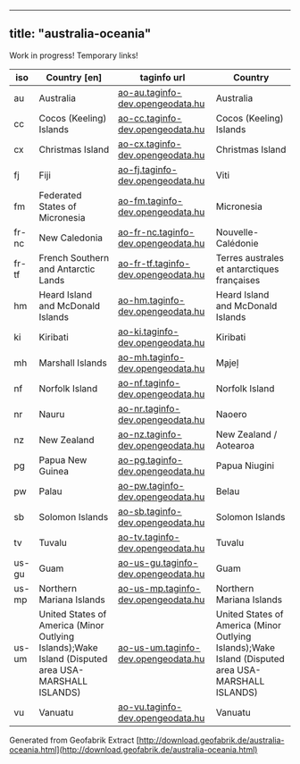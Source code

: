 
---
title: "australia-oceania"
---

Work in progress!  Temporary links! 

iso             | Country [en]   | taginfo url    |  Country        
----------------|----------------|----------------| -------------
au | Australia  | [ao-au.taginfo-dev.opengeodata.hu](http://ao-au.taginfo-dev.opengeodata.hu) |   Australia 
cc | Cocos (Keeling) Islands  | [ao-cc.taginfo-dev.opengeodata.hu](http://ao-cc.taginfo-dev.opengeodata.hu) |   Cocos (Keeling) Islands 
cx | Christmas Island  | [ao-cx.taginfo-dev.opengeodata.hu](http://ao-cx.taginfo-dev.opengeodata.hu) |   Christmas Island 
fj | Fiji  | [ao-fj.taginfo-dev.opengeodata.hu](http://ao-fj.taginfo-dev.opengeodata.hu) |   Viti 
fm | Federated States of Micronesia  | [ao-fm.taginfo-dev.opengeodata.hu](http://ao-fm.taginfo-dev.opengeodata.hu) |   Micronesia 
fr-nc | New Caledonia  | [ao-fr-nc.taginfo-dev.opengeodata.hu](http://ao-fr-nc.taginfo-dev.opengeodata.hu) |   Nouvelle-Calédonie 
fr-tf | French Southern and Antarctic Lands  | [ao-fr-tf.taginfo-dev.opengeodata.hu](http://ao-fr-tf.taginfo-dev.opengeodata.hu) |   Terres australes et antarctiques françaises 
hm | Heard Island and McDonald Islands  | [ao-hm.taginfo-dev.opengeodata.hu](http://ao-hm.taginfo-dev.opengeodata.hu) |   Heard Island and McDonald Islands 
ki | Kiribati  | [ao-ki.taginfo-dev.opengeodata.hu](http://ao-ki.taginfo-dev.opengeodata.hu) |   Kiribati 
mh | Marshall Islands  | [ao-mh.taginfo-dev.opengeodata.hu](http://ao-mh.taginfo-dev.opengeodata.hu) |   M̧ajeļ 
nf | Norfolk Island  | [ao-nf.taginfo-dev.opengeodata.hu](http://ao-nf.taginfo-dev.opengeodata.hu) |   Norfolk Island 
nr | Nauru  | [ao-nr.taginfo-dev.opengeodata.hu](http://ao-nr.taginfo-dev.opengeodata.hu) |   Naoero 
nz | New Zealand  | [ao-nz.taginfo-dev.opengeodata.hu](http://ao-nz.taginfo-dev.opengeodata.hu) |   New Zealand / Aotearoa 
pg | Papua New Guinea  | [ao-pg.taginfo-dev.opengeodata.hu](http://ao-pg.taginfo-dev.opengeodata.hu) |   Papua Niugini 
pw | Palau  | [ao-pw.taginfo-dev.opengeodata.hu](http://ao-pw.taginfo-dev.opengeodata.hu) |   Belau 
sb | Solomon Islands  | [ao-sb.taginfo-dev.opengeodata.hu](http://ao-sb.taginfo-dev.opengeodata.hu) |   Solomon Islands 
tv | Tuvalu  | [ao-tv.taginfo-dev.opengeodata.hu](http://ao-tv.taginfo-dev.opengeodata.hu) |   Tuvalu 
us-gu | Guam  | [ao-us-gu.taginfo-dev.opengeodata.hu](http://ao-us-gu.taginfo-dev.opengeodata.hu) |   Guam 
us-mp | Northern Mariana Islands  | [ao-us-mp.taginfo-dev.opengeodata.hu](http://ao-us-mp.taginfo-dev.opengeodata.hu) |   Northern Mariana Islands 
us-um | United States of America (Minor Outlying Islands);Wake Island (Disputed area USA-MARSHALL ISLANDS)  | [ao-us-um.taginfo-dev.opengeodata.hu](http://ao-us-um.taginfo-dev.opengeodata.hu) |   United States of America (Minor Outlying Islands);Wake Island (Disputed area USA-MARSHALL ISLANDS) 
vu | Vanuatu  | [ao-vu.taginfo-dev.opengeodata.hu](http://ao-vu.taginfo-dev.opengeodata.hu) |   Vanuatu 


Generated from Geofabrik Extract [http://download.geofabrik.de/australia-oceania.html](http://download.geofabrik.de/australia-oceania.html)